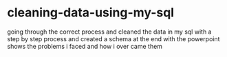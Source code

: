 # cleaning-data-using-my-sql
going through the correct process and cleaned the data in my sql with a step by step process and created a schema at the end 
with the powerpoint shows the problems i faced and how i over came them
